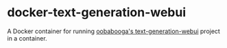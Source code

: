 # docker-text-generation-webui

A Docker container for running [oobabooga's text-generation-webui](https://github.com/oobabooga/text-generation-webui) project in a container.